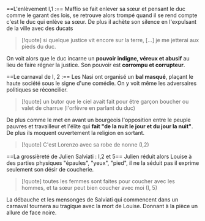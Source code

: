 
 ==L'enlèvement I,1 :== Maffio se fait enlever sa sœur et pensant le duc comme le garant des lois, se retrouve alors trompé quand il se rend compte c'est le duc qui enlève sa sœur. De plus il achète son silence en l'expulsant de la ville avec des ducats
>[!quote] si quelque justice vit encore sur la terre, [...] je me jetterai aux pieds du duc.

On voit alors que le duc incarne un **pouvoir indigne, véreux et abusif** au lieu de faire régner la justice. Son pouvoir est **corrompu et corrupteur**. 

==Le carnaval de I, 2 :== Les Nasi ont organisé un **bal masqué**, plaçant le haute société sous le signe d'une comédie. On y voit même les adversaires politiques se réconcilier.
>[!quote] un butor que le ciel avait fait pour être garçon boucher ou valet de charrue (l'orfèvre en parlant du duc)

De plus comme le met en avant un bourgeois l'opposition entre le peuple pauvres  et travailleur et l'élite qui **fait "de la nuit le jour et du jour la nuit"**. De plus ils moquent ouvertement la religion en sortant.
>[!quote] C'est Lorenzo avec sa robe de nonne (I,2)

==La grossièreté de Julien Salviati : I,2 et 5==
Julien réduit alors Louise à des parties physiques "épaules", "yeux", "pied", il ne la séduit pas il exprime seulement son désir de coucherie.
>[!quote] toutes les femmes sont faites pour coucher avec les hommes, et ta sœur peut bien coucher avec moi (I, 5)

La débauche et les mensonges de Salviati qui commencent dans un carnaval tournera au tragique avec la mort de Louise. Donnant à la pièce un allure de face noire.



